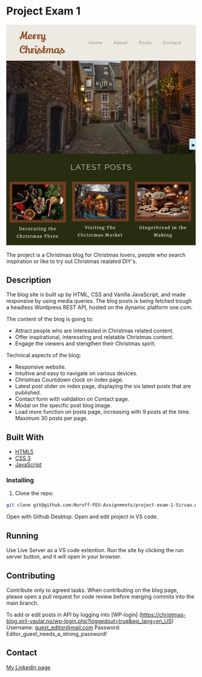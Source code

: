 # Project Exam 1

![Alt text](<images/Skjermbilde 2023-12-07 123212.png>)

The project is a Christmas blog for Christmas lovers, people who search inspiration or like to try out Christmas realated DIY's.

## Description

The blog site is built up by HTML, CSS and Vanilla JavaScript, and made responsive by using media queries.
The blog posts is being fetched trough a headless Wordpress REST API, hosted on the dynamic platform one.com.

The content of the blog is going to:

- Attract people who are interessted in Christmas related content.
- Offer inspirational, interessting and relatable Christmas content.
- Engage the viewers and stengthen their Christmas spirit.

Technical aspects of the blog:

- Responsive website.
- Intuitive and easy to navigate on various devices.
- Christmas Countdown clock on index page.
- Latest post slider on index page, displaying the six latest posts that are published.
- Contact form with validation on Contact page.
- Modal on the specific post blog image.
- Load more function on posts page, increasing with 9 posts at the time. Maximum 30 posts per page.

## Built With

- [HTML5](https://html.spec.whatwg.org/multipage/)
- [CSS 3](https://www.w3.org/Style/CSS/Overview.en.html)
- [JavaScript](https://www.javascript.com/)

### Installing

1. Clone the repo:

```bash
git clone git@github.com:Noroff-FEU-Assignments/project-exam-1-Sirvau.git
```

Open with Github Desktop.
Open and edit project in VS code.

## Running

Use Live Server as a VS code extention.
Run the site by clicking the run server button, and it will open in your browser.

## Contributing

Contribute only to agreed tasks.
When contributing on the blog page, please open a pull request for code review before merging commits into the main branch.

To add or edit posts in API by logging into [WP-login] (https://christmas-blog.siril-vaular.no/wp-login.php?loggedout=true&wp_lang=en_US)
Username: guest_editor@mail.com
Password: Editor_guest_needs_a_strong_password!

## Contact

[My LinkedIn page](https://www.linkedin.com/in/siril-olsen-vaular/)

